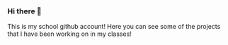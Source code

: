 ### Hi there 👋

This is my school github account! Here you can see some of the projects that I have been working on in my classes!
